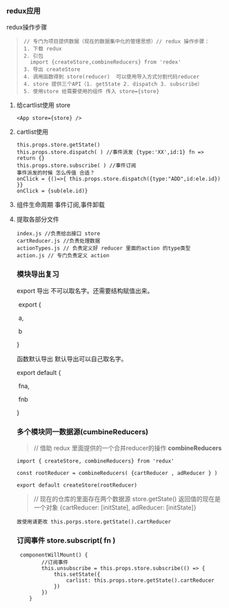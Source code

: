 ### redux应用

redux操作步骤

> ```
> // 专门为项目提供数据（现在的数据集中化的管理思想）// redux 操作步骤： 
> 1. 下载 redux 
> 2. 引包
> 	import {createStore,combineReducers} from 'redex'
> 3. 导出 createStore 
> 4. 调用函数得到 store(reducer)  可以使用导入方式分割代码reducer
> 4. store 提供三个API（1. getState 2. dispatch 3. subscribe）
> 5. 使用store 给需要使用的组件 传入 store={store}
> ```

1. 给cartlist使用 store

   ```
   <App store={store} />
   ```

2. cartlist使用

   ```
   this.props.store.getState()
   this.props.store.dispatch( ) //事件派发 {type:'XX',id:1} fn => return {}
   this.props.store.subscribe( ) //事件订阅
   事件派发的时候 怎么传值 合适？
   onClick = {()=>{ this.props.store.dispatch({type:"ADD",id:ele.id})  }}
   onClick = {sub(ele.id)}
   ```

3. 组件生命周期 事件订阅,事件卸载

4. 提取各部分文件

   ```
   index.js //负责给出接口 store
   cartReducer.js //负责处理数据
   actionTypes.js // 负责定义好 reducer 里面的action 的type类型
   action.js // 专门负责定义 action 
   ```

   ### 模块导出复习

   

   export 导出  不可以取名字。还需要结构赋值出来。

   ​	export {

   ​		a,

   ​		b

   }

   函数默认导出  默认导出可以自己取名字。

   export default {

   ​	fna,

   ​	fnb

   }

   ### 多个模块同一数据源(cumbineReducers)

   > // 借助 redux 里面提供的一个合并reducer的操作 **combineReducers**

   ```
   import { createStore, combineReducers} from 'redux'
   
   const rootReducer = combineReducers( {cartReducer , adReducer } )
   
   export default createStore(rootReducer)
   ```

   > // 现在的仓库的里面存在两个数据源 store.getState() 返回值的现在是一个对象 {cartReducer: [initState], adReducer: [initState]}

   ```
   故使用请更改 this.porps.store.getState().cartReducer
   ```

   

   

   ### 订阅事件  store.subscript( fn )

   ```
    componentWillMount() {
           //订阅事件
           this.unsubscribe = this.props.store.subscribe(() => {
               this.setState({
                   carlist: this.props.store.getState().cartReducer
               })
           })
       }
   ```

   

